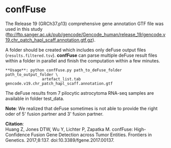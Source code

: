 confFuse
========

The Release 19 (GRCh37.p13) comprehensive gene annotation GTF file was used in this study (ftp://ftp.sanger.ac.uk/pub/gencode/Gencode_human/release_19/gencode.v19.chr_patch_hapl_scaff.annotation.gtf.gz). 

A folder should be created which includes only deFuse output files (`results.filtered.tsv`). **confFuse** can parse multiple deFuse result files within a folder in parallel and finish the computation within a few minutes.

```
**Usage**: python confFuse.py path_to_deFuse_folder path_to_output_folder \
				artefact_list.tab gencode.v19.chr_patch_hapl_scaff.annotation.gtf
```

The deFuse results from 7 pilocytic astrocytoma RNA-seq samples are available in folder test_data.

**Note**: We realized that deFuse sometimes is not able to provide the right oder of 5' fusion partner and 3' fusion partner.

**Citation**:  \
Huang Z, Jones DTW, Wu Y, Lichter P, Zapatka M. confFuse: High-Confidence Fusion Gene Detection across Tumor Entities. Frontiers in Genetics. 2017;8:137. doi:10.3389/fgene.2017.00137.
